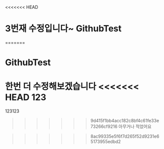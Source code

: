 <<<<<<< HEAD
# 3번재 수정입니다~ GithubTest
=======
# GithubTest
한번 더
수정해보겠습니다
<<<<<<< HEAD
123
=======
123123
>>>>>>> 9d415f1bb4acc182c8bf4c61fe33e73266cf9216
아무거나 적었어요


>>>>>>> 8ac99335e5f6f7d265f52d9231e65173955edbd2
